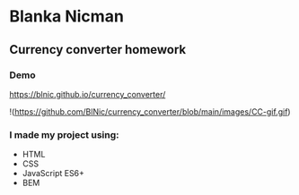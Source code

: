 # Blanka Nicman
## Currency converter homework 

### Demo

https://blnic.github.io/currency_converter/

!(https://github.com/BlNic/currency_converter/blob/main/images/CC-gif.gif)
### I made my project using:
- HTML
- CSS
- JavaScript ES6+
- BEM
